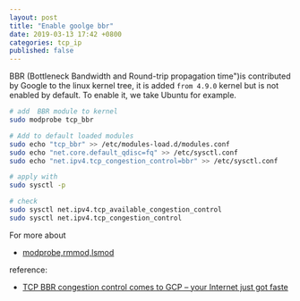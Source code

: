 ```yaml
---
layout: post
title: "Enable goolge bbr"
date: 2019-03-13 17:42 +0800
categories: tcp_ip
published: false
---
```


BBR (Bottleneck Bandwidth and Round-trip propagation time")is contributed by Google to the linux kernel tree, it is added `from 4.9.0` kernel but is not enabled by default. To enable it, we take Ubuntu for example.

```sh
# add  BBR module to kernel
sudo modprobe tcp_bbr

# Add to default loaded modules
sudo echo "tcp_bbr" >> /etc/modules-load.d/modules.conf
sudo echo "net.core.default_qdisc=fq" >> /etc/sysctl.conf
sudo echo "net.ipv4.tcp_congestion_control=bbr" >> /etc/sysctl.conf

# apply with
sudo sysctl -p

# check
sudo sysctl net.ipv4.tcp_available_congestion_control
sudo sysctl net.ipv4.tcp_congestion_control

```

For more about

- [modprobe,rmmod,lsmod](https://linux.die.net/man/8/modprobe)

reference:

- [TCP BBR congestion control comes to GCP – your Internet just got faste](https://cloud.google.com/blog/products/gcp/tcp-bbr-congestion-control-comes-to-gcp-your-internet-just-got-faster)
